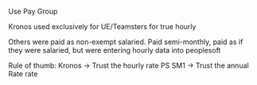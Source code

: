 Use Pay Group 

Kronos used exclusively for UE/Teamsters for true hourly

Others were paid as non-exempt salaried. Paid semi-monthly, paid as if they were salaried, but were entering hourly data into peoplesoft

Rule of thumb: 
Kronos  -> Trust the hourly rate
PS SM1 -> Trust the annual Rate rate


